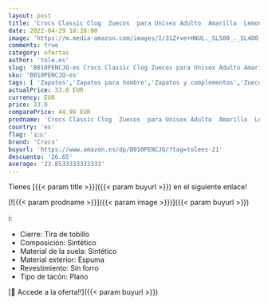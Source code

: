 ```yaml
---
layout: post
title: 'Crocs Classic Clog  Zuecos  para Unisex Adulto  Amarillo  Lemon   41/42 EU'
date: 2022-04-29 18:28:00
image: 'https://m.media-amazon.com/images/I/31Z+ve+HNUL._SL500_._SL400_.jpg'
comments: true
category: ofertas
author: 'tole.es'
slug: 'B010PENCJQ-es Crocs Classic Clog Zuecos para Unisex Adulto Amarillo...'
sku: 'B010PENCJQ-es'
tags: [ 'Zapatos','Zapatos para hombre','Zapatos y complementos','Zuecos y mules para hombre','crocs','zuecos','🇪🇸', ]
actualPrice: 33.0 EUR
currency: EUR
price: 33.0
comparePrice: 44.99 EUR
prodname: 'Crocs Classic Clog  Zuecos  para Unisex Adulto  Amarillo  Lemon   41/42 EU'
country: 'es'
flag: '🇪🇸'
brand: 'Crocs'
buyurl: 'https://www.amazon.es/dp/B010PENCJQ/?tag=tolees-21'
descuento: '26.65'
average: '23.8533333333333'
---
```


Tienes [{{< param title >}}]({{< param buyurl >}}) en el siguiente enlace!

[![{{< param prodname >}}]({{< param image >}})]({{< param buyurl >}})

ℹ️:

- Cierre: Tira de tobillo
- Composición: Sintético
- Material de la suela: Sintético
- Material exterior: Espuma
- Revestimiento: Sin forro
- Tipo de tacón: Plano

[🛒 Accede a la oferta!!]({{< param buyurl >}})
